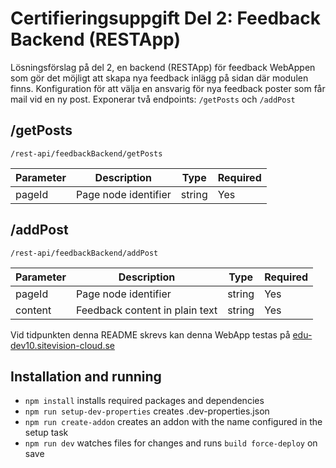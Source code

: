 # Certifieringsuppgift Del 2: Feedback Backend (RESTApp)

Lösningsförslag på del 2, en backend (RESTApp) för feedback WebAppen som gör det möjligt att skapa nya feedback inlägg på sidan där modulen finns.
Konfiguration för att välja en ansvarig för nya feedback poster som får mail vid en ny post.
Exponerar två endpoints: `/getPosts` och `/addPost`

## /getPosts

`/rest-api/feedbackBackend/getPosts`

| Parameter | Description          | Type   | Required |
| --------- | -------------------- | ------ | -------- |
| pageId    | Page node identifier | string | Yes      |

## /addPost

`/rest-api/feedbackBackend/addPost`

| Parameter | Description                    | Type   | Required |
| --------- | ------------------------------ | ------ | -------- |
| pageId    | Page node identifier           | string | Yes      |
| content   | Feedback content in plain text | string | Yes      |

Vid tidpunkten denna README skrevs kan denna WebApp testas på [edu-dev10.sitevision-cloud.se](https://edu-dev10.sitevision-cloud.se)

## Installation and running

- `npm install` installs required packages and dependencies
- `npm run setup-dev-properties` creates .dev-properties.json
- `npm run create-addon` creates an addon with the name configured in the setup task
- `npm run dev` watches files for changes and runs `build force-deploy` on save
